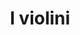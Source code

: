 ---
title: "I violini"
url: /ciudad-autonoma-de-buenos-aires/i-violini/
shop: instrumento musical
---